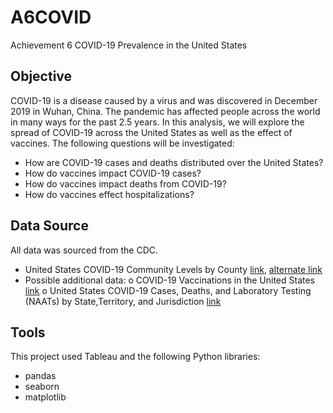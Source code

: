 # A6COVID 
Achievement 6 COVID-19 Prevalence in the United States
## Objective
COVID-19 is a disease caused by a virus and was discovered in December 2019 in Wuhan, China. The pandemic has affected people across the world in many ways for the past 2.5 years. In this analysis, we will explore the spread of COVID-19 across the United States as well as the effect of vaccines.
The following questions will be investigated:
- How are COVID-19 cases and deaths distributed over the United States?
- How do vaccines impact COVID-19 cases?
- How do vaccines impact deaths from COVID-19?
- How do vaccines effect hospitalizations?
## Data Source
All data was sourced from the CDC.
- United States COVID-19 Community Levels by County [link](https://data.cdc.gov/Public-Health-Surveillance/United-States-COVID-19-Community-Levels-by-County/3nnm-4jni), [alternate link](https://covid.cdc.gov/covid-data-tracker/?CDC_AA_refVal=https%3A%2F%2Fwww.cdc.gov%2Fcoronavirus%2F2019-ncov%2Fcases-updates%2Fcases-in-us.html#county-view?list_select_state=all_states&data-type=CommunityLevels)
- Possible additional data:
o COVID-19 Vaccinations in the United States [link](https://covid.cdc.gov/covid-data-tracker/?CDC_AA_refVal=https%3A%2F%2Fwww.cdc.gov%2Fcoronavirus%2F2019-ncov%2Fcases-updates%2Fcases-in-us.html#vaccinations_vacc-people-fully-percent-total)
o United States COVID-19 Cases, Deaths, and Laboratory Testing (NAATs) by State,Territory, and Jurisdiction [link](https://covid.cdc.gov/covid-data-tracker/#cases_totalcases)
## Tools
This project used Tableau and the following Python libraries:
- pandas
- seaborn
- matplotlib
